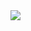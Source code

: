 <img src="https://capsule-render.vercel.app/api?type=wave&color=auto&height=300&section=header&text=Hi I'm DM!!&fontSize=90" />
